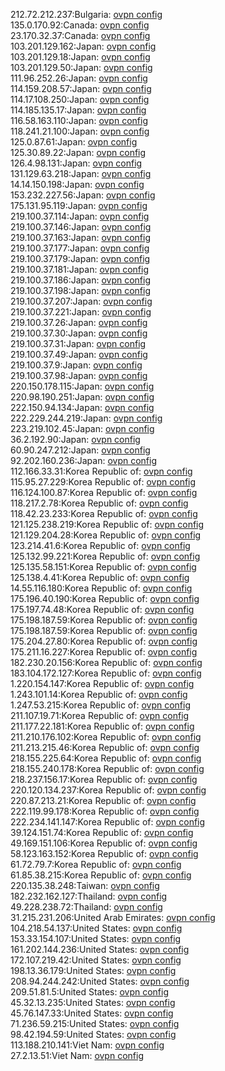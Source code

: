212.72.212.237:Bulgaria: [ovpn config](vpn/212_72_212_237.ovpn)  
135.0.170.92:Canada: [ovpn config](vpn/135_0_170_92.ovpn)  
23.170.32.37:Canada: [ovpn config](vpn/23_170_32_37.ovpn)  
103.201.129.162:Japan: [ovpn config](vpn/103_201_129_162.ovpn)  
103.201.129.18:Japan: [ovpn config](vpn/103_201_129_18.ovpn)  
103.201.129.50:Japan: [ovpn config](vpn/103_201_129_50.ovpn)  
111.96.252.26:Japan: [ovpn config](vpn/111_96_252_26.ovpn)  
114.159.208.57:Japan: [ovpn config](vpn/114_159_208_57.ovpn)  
114.17.108.250:Japan: [ovpn config](vpn/114_17_108_250.ovpn)  
114.185.135.17:Japan: [ovpn config](vpn/114_185_135_17.ovpn)  
116.58.163.110:Japan: [ovpn config](vpn/116_58_163_110.ovpn)  
118.241.21.100:Japan: [ovpn config](vpn/118_241_21_100.ovpn)  
125.0.87.61:Japan: [ovpn config](vpn/125_0_87_61.ovpn)  
125.30.89.22:Japan: [ovpn config](vpn/125_30_89_22.ovpn)  
126.4.98.131:Japan: [ovpn config](vpn/126_4_98_131.ovpn)  
131.129.63.218:Japan: [ovpn config](vpn/131_129_63_218.ovpn)  
14.14.150.198:Japan: [ovpn config](vpn/14_14_150_198.ovpn)  
153.232.227.56:Japan: [ovpn config](vpn/153_232_227_56.ovpn)  
175.131.95.119:Japan: [ovpn config](vpn/175_131_95_119.ovpn)  
219.100.37.114:Japan: [ovpn config](vpn/219_100_37_114.ovpn)  
219.100.37.146:Japan: [ovpn config](vpn/219_100_37_146.ovpn)  
219.100.37.163:Japan: [ovpn config](vpn/219_100_37_163.ovpn)  
219.100.37.177:Japan: [ovpn config](vpn/219_100_37_177.ovpn)  
219.100.37.179:Japan: [ovpn config](vpn/219_100_37_179.ovpn)  
219.100.37.181:Japan: [ovpn config](vpn/219_100_37_181.ovpn)  
219.100.37.186:Japan: [ovpn config](vpn/219_100_37_186.ovpn)  
219.100.37.198:Japan: [ovpn config](vpn/219_100_37_198.ovpn)  
219.100.37.207:Japan: [ovpn config](vpn/219_100_37_207.ovpn)  
219.100.37.221:Japan: [ovpn config](vpn/219_100_37_221.ovpn)  
219.100.37.26:Japan: [ovpn config](vpn/219_100_37_26.ovpn)  
219.100.37.30:Japan: [ovpn config](vpn/219_100_37_30.ovpn)  
219.100.37.31:Japan: [ovpn config](vpn/219_100_37_31.ovpn)  
219.100.37.49:Japan: [ovpn config](vpn/219_100_37_49.ovpn)  
219.100.37.9:Japan: [ovpn config](vpn/219_100_37_9.ovpn)  
219.100.37.98:Japan: [ovpn config](vpn/219_100_37_98.ovpn)  
220.150.178.115:Japan: [ovpn config](vpn/220_150_178_115.ovpn)  
220.98.190.251:Japan: [ovpn config](vpn/220_98_190_251.ovpn)  
222.150.94.134:Japan: [ovpn config](vpn/222_150_94_134.ovpn)  
222.229.244.219:Japan: [ovpn config](vpn/222_229_244_219.ovpn)  
223.219.102.45:Japan: [ovpn config](vpn/223_219_102_45.ovpn)  
36.2.192.90:Japan: [ovpn config](vpn/36_2_192_90.ovpn)  
60.90.247.212:Japan: [ovpn config](vpn/60_90_247_212.ovpn)  
92.202.160.236:Japan: [ovpn config](vpn/92_202_160_236.ovpn)  
112.166.33.31:Korea Republic of: [ovpn config](vpn/112_166_33_31.ovpn)  
115.95.27.229:Korea Republic of: [ovpn config](vpn/115_95_27_229.ovpn)  
116.124.100.87:Korea Republic of: [ovpn config](vpn/116_124_100_87.ovpn)  
118.217.2.78:Korea Republic of: [ovpn config](vpn/118_217_2_78.ovpn)  
118.42.23.233:Korea Republic of: [ovpn config](vpn/118_42_23_233.ovpn)  
121.125.238.219:Korea Republic of: [ovpn config](vpn/121_125_238_219.ovpn)  
121.129.204.28:Korea Republic of: [ovpn config](vpn/121_129_204_28.ovpn)  
123.214.41.6:Korea Republic of: [ovpn config](vpn/123_214_41_6.ovpn)  
125.132.99.221:Korea Republic of: [ovpn config](vpn/125_132_99_221.ovpn)  
125.135.58.151:Korea Republic of: [ovpn config](vpn/125_135_58_151.ovpn)  
125.138.4.41:Korea Republic of: [ovpn config](vpn/125_138_4_41.ovpn)  
14.55.116.180:Korea Republic of: [ovpn config](vpn/14_55_116_180.ovpn)  
175.196.40.190:Korea Republic of: [ovpn config](vpn/175_196_40_190.ovpn)  
175.197.74.48:Korea Republic of: [ovpn config](vpn/175_197_74_48.ovpn)  
175.198.187.59:Korea Republic of: [ovpn config](vpn/175_198_187_59.ovpn)  
175.198.187.59:Korea Republic of: [ovpn config](vpn/175_198_187_59.ovpn)  
175.204.27.80:Korea Republic of: [ovpn config](vpn/175_204_27_80.ovpn)  
175.211.16.227:Korea Republic of: [ovpn config](vpn/175_211_16_227.ovpn)  
182.230.20.156:Korea Republic of: [ovpn config](vpn/182_230_20_156.ovpn)  
183.104.172.127:Korea Republic of: [ovpn config](vpn/183_104_172_127.ovpn)  
1.220.154.147:Korea Republic of: [ovpn config](vpn/1_220_154_147.ovpn)  
1.243.101.14:Korea Republic of: [ovpn config](vpn/1_243_101_14.ovpn)  
1.247.53.215:Korea Republic of: [ovpn config](vpn/1_247_53_215.ovpn)  
211.107.19.71:Korea Republic of: [ovpn config](vpn/211_107_19_71.ovpn)  
211.177.22.181:Korea Republic of: [ovpn config](vpn/211_177_22_181.ovpn)  
211.210.176.102:Korea Republic of: [ovpn config](vpn/211_210_176_102.ovpn)  
211.213.215.46:Korea Republic of: [ovpn config](vpn/211_213_215_46.ovpn)  
218.155.225.64:Korea Republic of: [ovpn config](vpn/218_155_225_64.ovpn)  
218.155.240.178:Korea Republic of: [ovpn config](vpn/218_155_240_178.ovpn)  
218.237.156.17:Korea Republic of: [ovpn config](vpn/218_237_156_17.ovpn)  
220.120.134.237:Korea Republic of: [ovpn config](vpn/220_120_134_237.ovpn)  
220.87.213.21:Korea Republic of: [ovpn config](vpn/220_87_213_21.ovpn)  
222.119.99.178:Korea Republic of: [ovpn config](vpn/222_119_99_178.ovpn)  
222.234.141.147:Korea Republic of: [ovpn config](vpn/222_234_141_147.ovpn)  
39.124.151.74:Korea Republic of: [ovpn config](vpn/39_124_151_74.ovpn)  
49.169.151.106:Korea Republic of: [ovpn config](vpn/49_169_151_106.ovpn)  
58.123.163.152:Korea Republic of: [ovpn config](vpn/58_123_163_152.ovpn)  
61.72.79.7:Korea Republic of: [ovpn config](vpn/61_72_79_7.ovpn)  
61.85.38.215:Korea Republic of: [ovpn config](vpn/61_85_38_215.ovpn)  
220.135.38.248:Taiwan: [ovpn config](vpn/220_135_38_248.ovpn)  
182.232.162.127:Thailand: [ovpn config](vpn/182_232_162_127.ovpn)  
49.228.238.72:Thailand: [ovpn config](vpn/49_228_238_72.ovpn)  
31.215.231.206:United Arab Emirates: [ovpn config](vpn/31_215_231_206.ovpn)  
104.218.54.137:United States: [ovpn config](vpn/104_218_54_137.ovpn)  
153.33.154.107:United States: [ovpn config](vpn/153_33_154_107.ovpn)  
161.202.144.236:United States: [ovpn config](vpn/161_202_144_236.ovpn)  
172.107.219.42:United States: [ovpn config](vpn/172_107_219_42.ovpn)  
198.13.36.179:United States: [ovpn config](vpn/198_13_36_179.ovpn)  
208.94.244.242:United States: [ovpn config](vpn/208_94_244_242.ovpn)  
209.51.81.5:United States: [ovpn config](vpn/209_51_81_5.ovpn)  
45.32.13.235:United States: [ovpn config](vpn/45_32_13_235.ovpn)  
45.76.147.33:United States: [ovpn config](vpn/45_76_147_33.ovpn)  
71.236.59.215:United States: [ovpn config](vpn/71_236_59_215.ovpn)  
98.42.194.59:United States: [ovpn config](vpn/98_42_194_59.ovpn)  
113.188.210.141:Viet Nam: [ovpn config](vpn/113_188_210_141.ovpn)  
27.2.13.51:Viet Nam: [ovpn config](vpn/27_2_13_51.ovpn)  
